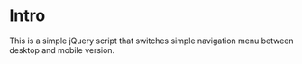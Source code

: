 # Intro

This is a simple jQuery script that switches simple navigation menu between desktop and mobile version.

